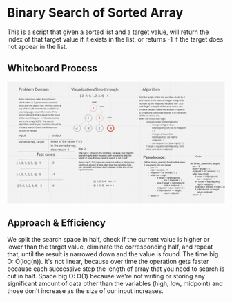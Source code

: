 # Binary Search of Sorted Array

This is a script that given a sorted list and a target value, will return the index of that target value if it exists in the list, or returns -1 if the target does not appear in the list.

## Whiteboard Process

![binary search tree whiteboard](bst.png)

## Approach & Efficiency

We split the search space in half, check if the current value is higher or lower than the target value, eliminate the corresponding half, and repeat that, until the result is narrowed down and the value is found.
The time big O: O(log(n)). it's not linear, because over time the operation gets faster because each successive step the length of array that you need to search is cut in half.
Space big O: O(1) because we're not writing or storing any significant amount of data other than the variables (high, low, midpoint) and those don't increase as the size of our input increases.
